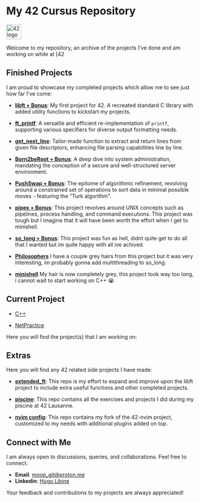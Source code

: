 # My 42 Cursus Repository

<img src="https://camo.githubusercontent.com/bceb89d6fd60ec75292970cfd163a9913a93d58152bc08817214fd925d3236e4/68747470733a2f2f34326c617573616e6e652e63682f77702d636f6e74656e742f75706c6f6164732f323032312f30312f34325f6c6f676f2e737667" width="40" alt="42 logo"> 

Welcome to my repository, an archive of the projects I've done and am working on while at [42
## Finished Projects

I am proud to showcase my completed projects which allow me to see just how far I've come:

- **[libft + Bonus](https://github.com/moop250/libft)**: My first project for 42. A recreated standard C library with added utility functions to kickstart my projects.

- **[ft_printf](https://github.com/moop250/ft_printf)**: A versatile and efficient re-implementation of `printf`, supporting various specifiers for diverse output formatting needs.

- **[get_next_line](https://github.com/moop250/get_next_line)**: Tailor-made function to extract and return lines from given file descriptors, enhancing file parsing capabilities line by line.

- **[Born2beRoot + Bonus](https://github.com/moop250/born2beroot)**: A deep dive into system administration, mandating the conception of a secure and well-structured server environment.

- **[PushSwap + Bonus](https://github.com/moop250/push_swap)**: The epitome of algorithmic refinement, revolving around a constrained set of operations to sort data in minimal possible moves - featuring the "Turk algorithm".

- **[pipex + Bonus](https://github.com/moop250/pipex)**: This project revolves around UNIX concepts such as pipelines, process handling, and command executions. This project was tough but I imagine that it will have been worth the effort when I get to minishell.

- **[so_long + Bonus](https://github.com/moop250/so_long)**: This project was fun as hell, didnt quite get to do all that I wanted but im quite happy with all ive achived. 

- **[Philosophers](https://github.com/moop250/Philosophers)** I have a couple grey hairs from this project but it was very interesting, im probably gonna add multithreading to so_long.

- **[minishell](https://github.com/moop250/minishell)** My hair is now completely grey, this project took way too long, i cannot wait to start working on C++ 😭 

## Current Project

- [C++](https://github.com/moop250/42_Cpp)
  
- [NetPractice](https://github.com/moop250/NetPractice)
  
Here you will find the project(s) that I am working on:

## Extras

Here you will find any 42 related side projects I have made:

- **[extended_ft](https://github.com/moop250/extended_ft)**: This repo is my effort to expand and improve upon the libft project to include extra useful functions and other completed projects.

- **[piscine](https://github.com/moop250/piscine)**: This repo contains all the exercises and projects I did during my piscine at 42 Lausanne.

- **[nvim config](https://github.com/moop250/42-nvim)**: This repo contains my fork of the 42-nvim project, customized to my needs with additional plugins added on top. 

## Connect with Me

I am always open to discussions, queries, and collaborations. Feel free to connect:

- **Email**: [moop_git@proton.me](moop_git@proton.me)
- **Linkedin**: [Hugo Libine](https://www.linkedin.com/in/hugo-libine/)

Your feedback and contributions to my projects are always appreciated!
